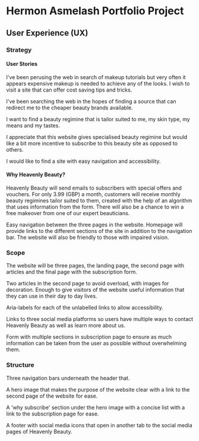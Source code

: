 # Hermon Asmelash Portfolio Project

## User Experience (UX)

### Strategy

#### User Stories

I've been perusing the web in search of makeup tutorials but very often it appears expensive makeup is needed to achieve any of the looks. I wish to visit a site that can offer cost saving tips and tricks. 

I've been searching the web in the hopes of finding a source that can redirect me to the cheaper beauty brands available. 

I want to find a beauty regimine that is tailor suited to me, my skin type, my means and my tastes. 

I appreciate that this website gives specialised beauty regimine but would like a bit more incentive to subscribe to this beauty site as opposed to others.

I would like to find a site with easy navigation and accessibility. 

#### Why Heavenly Beauty?

Heavenly Beauty will send emails to subscribers with special offers and vouchers. For only 3.99 (GBP) a month, customers will receive monthly beauty regimines tailor suited to them, created with the help of an algorithm that uses information from the form. There will also be a chance to win a free makeover from one of our expert beauticians. 

Easy navigation between the three pages in the website. Homepage will provide links to the different sections of the site in addition to the navigation bar. The website will also be friendly to those with impaired vision. 

### Scope

The website will be three pages, the landing page, the second page with articles and the final page with the subscription form. 

Two articles in the second page to avoid overload, with images for decoration. Enough to give visitors of the website useful information that they can use in their day to day lives. 

Aria-labels for each of the unlabelled links to allow accessibility. 

Links to three social media platforms so users have multiple ways to contact Heavenly Beauty as well as learn more about us. 

Form with multiple sections in subscription page to ensure as much information can be taken from the user as possible without overwhelming them.

### Structure 

Three navigation bars underneath the header that. 

A hero image that makes the purpose of the website clear with a link to the second page of the website for ease. 

A 'why subscribe' section under the hero image with a concise list with a link to the subscription page for ease. 

A footer with social media icons that open in another tab to the social media pages of Heavenly Beauty.
